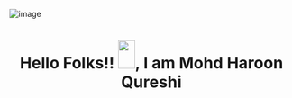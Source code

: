 ![image](https://user-images.githubusercontent.com/99546040/171986781-085ec010-6f2b-4e60-bdce-ee2ddf36b480.png)
<h1 align="center">Hello Folks!! <img src="https://raw.githubusercontent.com/MartinHeinz/MartinHeinz/master/wave.gif" width="30px" height="50px">, I am Mohd Haroon Qureshi</h1>
<!--
**Mohd-Haroon/Mohd-Haroon** is a ✨ _special_ ✨ repository because its `README.md` (this file) appears on your GitHub profile.

Here are some ideas to get you started:

- 🔭 I’m currently working on ...
- 🌱 I’m currently learning ...
- 👯 I’m looking to collaborate on ...
- 🤔 I’m looking for help with ...
- 💬 Ask me about ...
- 📫 How to reach me: ...
- 😄 Pronouns: ...
- ⚡ Fun fact: ...
-->

